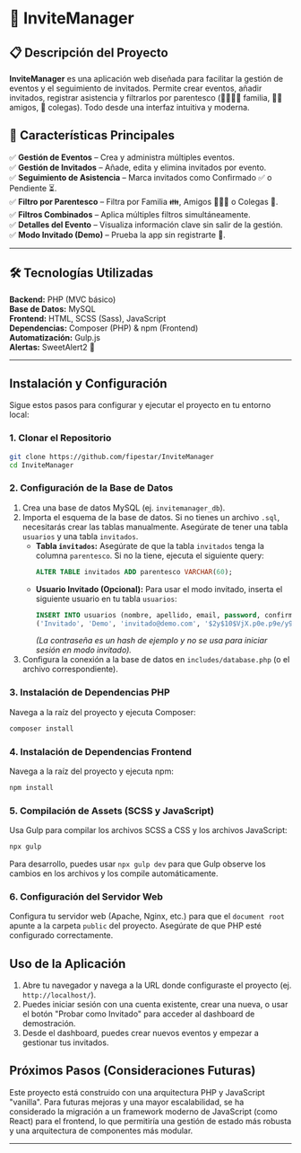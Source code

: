 # 🎉 InviteManager

## 📋 Descripción del Proyecto

**InviteManager** es una aplicación web diseñada para facilitar la gestión de eventos y el seguimiento de invitados. Permite crear eventos, añadir invitados, registrar asistencia y filtrarlos por parentesco (👨‍👩‍👧‍👦 familia, 👯‍♂️ amigos, 💼 colegas). Todo desde una interfaz intuitiva y moderna.

## 🚀 Características Principales

✅ **Gestión de Eventos** – Crea y administra múltiples eventos.  
✅ **Gestión de Invitados** – Añade, edita y elimina invitados por evento.  
✅ **Seguimiento de Asistencia** – Marca invitados como Confirmado ✅ o Pendiente ⏳.  
✅ **Filtro por Parentesco** – Filtra por Familia 👪, Amigos 🧑‍🤝‍🧑 o Colegas 👔.  
✅ **Filtros Combinados** – Aplica múltiples filtros simultáneamente.  
✅ **Detalles del Evento** – Visualiza información clave sin salir de la gestión.  
✅ **Modo Invitado (Demo)** – Prueba la app sin registrarte 🧪.

---

## 🛠️ Tecnologías Utilizadas

**Backend:** PHP (MVC básico)  
**Base de Datos:** MySQL  
**Frontend:** HTML, SCSS (Sass), JavaScript  
**Dependencias:** Composer (PHP) & npm (Frontend)  
**Automatización:** Gulp.js  
**Alertas:** SweetAlert2 🔔

---

## Instalación y Configuración

Sigue estos pasos para configurar y ejecutar el proyecto en tu entorno local:

### 1. Clonar el Repositorio

```bash
git clone https://github.com/fipestar/InviteManager
cd InviteManager
```

### 2. Configuración de la Base de Datos

1.  Crea una base de datos MySQL (ej. `invitemanager_db`).
2.  Importa el esquema de la base de datos. Si no tienes un archivo `.sql`, necesitarás crear las tablas manualmente. Asegúrate de tener una tabla `usuarios` y una tabla `invitados`.
    *   **Tabla `invitados`:** Asegúrate de que la tabla `invitados` tenga la columna `parentesco`. Si no la tiene, ejecuta el siguiente query:
        ```sql
        ALTER TABLE invitados ADD parentesco VARCHAR(60);
        ```
    *   **Usuario Invitado (Opcional):** Para usar el modo invitado, inserta el siguiente usuario en tu tabla `usuarios`:
        ```sql
        INSERT INTO usuarios (nombre, apellido, email, password, confirmado, token, admin) VALUES
        ('Invitado', 'Demo', 'invitado@demo.com', '$2y$10$VjX.p0e.p9e/y9U/q0f8e.o9U/q0f8e.o9U/q0f8e.o9U/q0f8e', 1, '', 0);
        ```
        *(La contraseña es un hash de ejemplo y no se usa para iniciar sesión en modo invitado).*
3.  Configura la conexión a la base de datos en `includes/database.php` (o el archivo correspondiente).

### 3. Instalación de Dependencias PHP

Navega a la raíz del proyecto y ejecuta Composer:

```bash
composer install
```

### 4. Instalación de Dependencias Frontend

Navega a la raíz del proyecto y ejecuta npm:

```bash
npm install
```

### 5. Compilación de Assets (SCSS y JavaScript)

Usa Gulp para compilar los archivos SCSS a CSS y los archivos JavaScript:

```bash
npx gulp
```
Para desarrollo, puedes usar `npx gulp dev` para que Gulp observe los cambios en los archivos y los compile automáticamente.

### 6. Configuración del Servidor Web

Configura tu servidor web (Apache, Nginx, etc.) para que el `document root` apunte a la carpeta `public` del proyecto. Asegúrate de que PHP esté configurado correctamente.

## Uso de la Aplicación

1.  Abre tu navegador y navega a la URL donde configuraste el proyecto (ej. `http://localhost/`).
2.  Puedes iniciar sesión con una cuenta existente, crear una nueva, o usar el botón "Probar como Invitado" para acceder al dashboard de demostración.
3.  Desde el dashboard, puedes crear nuevos eventos y empezar a gestionar tus invitados.

## Próximos Pasos (Consideraciones Futuras)

Este proyecto está construido con una arquitectura PHP y JavaScript "vanilla". Para futuras mejoras y una mayor escalabilidad, se ha considerado la migración a un framework moderno de JavaScript (como React) para el frontend, lo que permitiría una gestión de estado más robusta y una arquitectura de componentes más modular.

---

